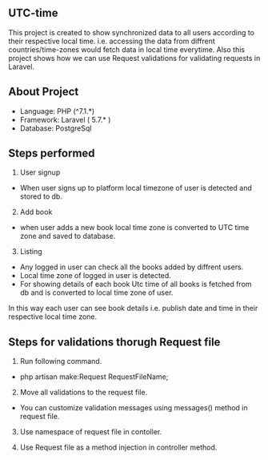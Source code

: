 
## UTC-time

This project is created to show synchronized data to all users according to their respective local time. i.e. accessing the data from diffrent countries/time-zones would fetch data in local time everytime. 
Also this project shows how we can use Request validations for validating requests in Laravel.

## About Project

- Language: PHP (^7.1.*)
- Framework: Laravel ( 5.7.* )
- Database: PostgreSql


## Steps performed 
1. User signup 
  - When user signs up to platform local timezone of user is detected and stored to db.

2. Add book 
  - when user adds a new book local time zone is converted to UTC time zone and saved to database.  	
 
3. Listing 
  - Any logged in user can check all the books added by diffrent users. 
  - Local time zone of logged in user is detected. 
  - For showing details of each book Utc time of all books is fetched from db and is converted to local time zone of user.

  In this way each user can see book details i.e. publish date and time in their respective local time zone.  



## Steps for validations thorugh Request file
1. Run following command.
 - php artisan make:Request RequestFileName;

2. Move all validations to the request file.
  - You can customize validation messages using messages() method in request file.

3. Use namespace of request file in contoller.

4. Use Request file as a method injection in controller method. 